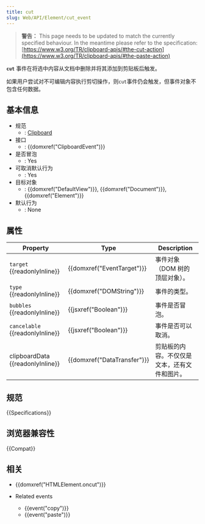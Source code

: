 ```yaml
---
title: cut
slug: Web/API/Element/cut_event
---
```


> **警告：** This page needs to be updated to match the currently specified behaviour. In the meantime please refer to the specification: [https://www.w3.org/TR/clipboard-apis/#the-cut-action](https://www.w3.org/TR/clipboard-apis/#the-paste-action)

**`cut`** 事件在将选中内容从文档中删除并将其添加到剪贴板后触发。

如果用户尝试对不可编辑内容执行剪切操作，则`cut`事件仍会触发，但事件对象不包含任何数据。

## 基本信息

- 规范
  - : [Clipboard](http://www.w3.org/TR/clipboard-apis/#cut-event)
- 接口
  - : {{domxref("ClipboardEvent")}}
- 是否冒泡
  - : Yes
- 可取消默认行为
  - : Yes
- 目标对象
  - : {{domxref("DefaultView")}}, {{domxref("Document")}}, {{domxref("Element")}}
- 默认行为
  - : None

## 属性

| Property                               | Type                                 | Description                                  |
| -------------------------------------- | ------------------------------------ | -------------------------------------------- |
| `target` {{readonlyInline}}      | {{domxref("EventTarget")}} | 事件对象（DOM 树的顶层对象）。               |
| `type` {{readonlyInline}}        | {{domxref("DOMString")}}     | 事件的类型。                                 |
| `bubbles` {{readonlyInline}}     | {{jsxref("Boolean")}}         | 事件是否冒泡。                               |
| `cancelable` {{readonlyInline}}  | {{jsxref("Boolean")}}         | 事件是否可以取消。                           |
| clipboardData {{readonlyInline}} | {{domxref("DataTransfer")}} | 剪贴板的内容。不仅仅是文本，还有文件和图片。 |

## 规范

{{Specifications}}

## 浏览器兼容性

{{Compat}}

## 相关

- {{domxref("HTMLElement.oncut")}}
- Related events

  - {{event("copy")}}
  - {{event("paste")}}
